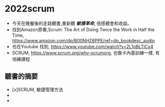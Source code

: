 # 2022scrum
- 今天在晚餐後的走路聽書,重新聽 ***敏捷革命***, 倍感體會和收益。
- 找到Amazon原著,Scrum: The Art of Doing Twice the Work in Half the Time, https://www.amazon.com/dp/B00NHZ6PPE/ref=dp_bookdesc_audio
- 也在Youtube 找到, https://www.youtube.com/watch?v=2L1oBLTICx4
- SCRUM, https://www.scrum.org/why-scrumorg, 也像卡內基訓練一樣, 有培練課程
## 聽書的摘要
- [x]SCRUM, 敏捷管理方法
- 
- 
